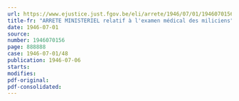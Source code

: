 ```yaml
---
url: https://www.ejustice.just.fgov.be/eli/arrete/1946/07/01/1946070156/justel
title-fr: "ARRETE MINISTERIEL relatif à l'examen médical des miliciens"
date: 1946-07-01
source:
number: 1946070156
page: 888888
case: 1946-07-01/48
publication: 1946-07-06
starts:
modifies:
pdf-original:
pdf-consolidated:
---
```


